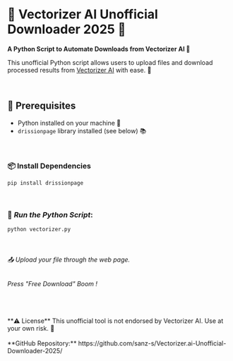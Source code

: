# 🎨 Vectorizer AI Unofficial Downloader 2025 🌟

**A Python Script to Automate Downloads from Vectorizer AI 🚀**

This unofficial Python script allows users to upload files and download processed results from [Vectorizer AI](https://vectorizer.ai/) with ease. 🤩

<br>

## 🚨 Prerequisites
* Python installed on your machine 🐍
* `drissionpage` library installed (see below) 📚

<br>

### 📦 Install Dependencies 
```bash
pip install drissionpage
```

<br>

### 🚀 *Run the Python Script*: 
```bash 
python vectorizer.py
```

<br>

###### 📤 Upload your file through the web page.
###### Press "Free Download" Boom !
<br>
<br>
**⚠️ License**
This unofficial tool is not endorsed by Vectorizer AI. Use at your own risk. 🤝
<br>
<br>
**GitHub Repository:** https://github.com/sanz-s/Vectorizer.ai-Unofficial-Downloader-2025/
